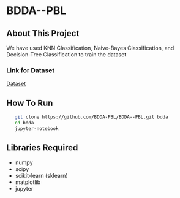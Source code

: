 # BDDA--PBL

## About This Project
We have used KNN Classification, Naive-Bayes Classification, and Decision-Tree Classification to train the dataset
### Link for Dataset
[Dataset](https://cdn.codespeedy.com/wp-content/uploads/2019/11/drive-download-20191112T162327Z-001.zip,"CodeSpeedy")
## How To Run
```bash
   git clone https://github.com/BDDA-PBL/BDDA--PBL.git bdda
   cd bdda
   jupyter-notebook
```

## Libraries Required
 - numpy
 - scipy
 - scikit-learn (sklearn)
 - matplotlib
 - jupyter
